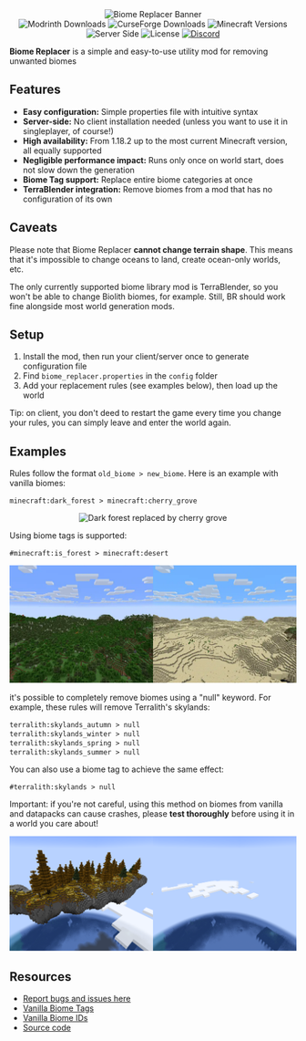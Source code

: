 <div align="center">
  <img src="https://cdn.modrinth.com/data/cached_images/49140522c0371f3ef71e14ad161300767b1fbc80_0.webp" alt="Biome Replacer Banner">
</div>

<div align="center">
  <img src="https://img.shields.io/modrinth/dt/biome-replacer?style=flat&logo=modrinth&logoColor=%2300AF5C&label=Modrinth&color=%2300AF5C&link=https%3A%2F%2Fmodrinth.com%2Fmod%2Fbiome-replacer" alt="Modrinth Downloads">
  <img src="https://img.shields.io/curseforge/dt/910274?style=flat&logo=CurseForge&logoColor=%23F16436&label=CurseForge&color=%23F16436&link=https%3A%2F%2Fwww.curseforge.com%2Fminecraft%2Fmc-mods%2Fbiome-replacer" alt="CurseForge Downloads">
  <img src="https://img.shields.io/badge/MC-1.18.2+-green?style=flat&logo=minecraft&logoColor=white" alt="Minecraft Versions">
  <img src="https://img.shields.io/badge/Side-Server-orange?style=flat" alt="Server Side">
  <img src="https://img.shields.io/github/license/WerDei/Biome-Replacer?style=flat&color=purple" alt="License">
  <a href="https://discord.gg/z3h4d3Ux3p" target="_blank">
      <img src="https://img.shields.io/discord/1206800378486726716?style=flat&logo=Discord&label=Unofficial%20Discord&color=%235765F2" alt="Discord">
  </a>
</div>

**Biome Replacer** is a simple and easy-to-use utility mod for removing unwanted biomes

## Features

- **Easy configuration:** Simple properties file with intuitive syntax
- **Server-side:** No client installation needed (unless you want to use it in singleplayer, of course!)
- **High availability:** From 1.18.2 up to the most current Minecraft version, all equally supported
- **Negligible performance impact:** Runs only once on world start, does not slow down the generation
- **Biome Tag support:** Replace entire biome categories at once
- **TerraBlender integration:** Remove biomes from a mod that has no configuration of its own

## Caveats

Please note that Biome Replacer **cannot change terrain shape**. This means that it's impossible 
to change oceans to land, create ocean-only worlds, etc.

The only currently supported biome library mod is TerraBlender, so you won't be able to change Biolith biomes, 
for example. Still, BR should work fine alongside most world generation mods.

## Setup

1. Install the mod, then run your client/server once to generate configuration file
2. Find `biome_replacer.properties` in the `config` folder
3. Add your replacement rules (see examples below), then load up the world  

Tip: on client, you don't deed to restart the game every time you change your rules, you can simply leave and enter the world again.

## Examples

Rules follow the format `old_biome > new_biome`. Here is an example with vanilla biomes:
```
minecraft:dark_forest > minecraft:cherry_grove
```
<div align="center">
  <img src="https://raw.githubusercontent.com/WerDei/Biome-Replacer/master/readme-files/example-1.png" alt="Dark forest replaced by cherry grove">
</div>


Using biome tags is supported:
```
#minecraft:is_forest > minecraft:desert
```
<div align="center">
  <img src="https://raw.githubusercontent.com/WerDei/Biome-Replacer/master/readme-files/example-5.png" alt="Two forest types replaced by Desert">
</div>


it's possible to completely remove biomes using a "null" keyword. For example, these rules will remove Terralith's skylands:
```
terralith:skylands_autumn > null
terralith:skylands_winter > null
terralith:skylands_spring > null
terralith:skylands_summer > null
```
You can also use a biome tag to achieve the same effect:
```
#terralith:skylands > null
```
Important: if you're not careful, using this method on biomes from vanilla and datapacks can cause crashes, 
please **test thoroughly** before using it in a world you care about!
<div align="center">
  <img src="https://raw.githubusercontent.com/WerDei/Biome-Replacer/master/readme-files/example-6.png" alt="Sky Island is removed">
</div>

## Resources

* [Report bugs and issues here](https://github.com/WerDei/Biome-Replacer/issues)
* [Vanilla Biome Tags](https://mcreator.net/wiki/minecraft-biome-tags-list)
* [Vanilla Biome IDs](https://minecraft.wiki/w/Biome#Biome_IDs)
* [Source code](https://github.com/WerDei/Biome-Replacer)
